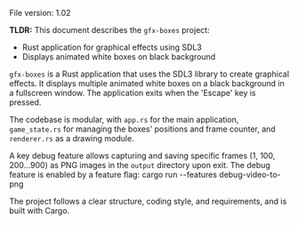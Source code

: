 File version: 1.02

**TLDR:**
This document describes the `gfx-boxes` project:
* Rust application for graphical effects using SDL3
* Displays animated white boxes on black background

`gfx-boxes` is a Rust application that uses the SDL3 library to create graphical effects. It displays multiple animated white boxes on a black background in a fullscreen window. The application exits when the 'Escape' key is pressed.

The codebase is modular, with `app.rs` for the main application, `game_state.rs` for managing the boxes' positions and frame counter, and `renderer.rs` as a drawing module.

A key debug feature allows capturing and saving specific frames (1, 100, 200...900) as PNG images in the `output` directory upon exit. The debug feature is enabled by a feature flag:
cargo run --features debug-video-to-png

The project follows a clear structure, coding style, and requirements, and is built with Cargo.
